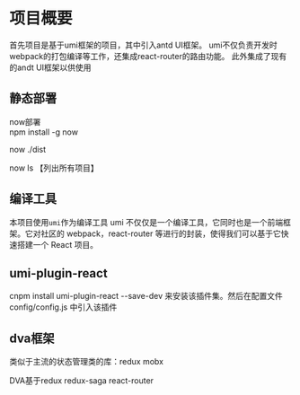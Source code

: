 # 项目概要

首先项目是基于umi框架的项目，其中引入antd UI框架。
umi不仅负责开发时webpack的打包编译等工作，还集成react-router的路由功能。
此外集成了现有的andt UI框架以供使用

## 静态部署

now部署  
npm install -g now

now ./dist

now ls 【列出所有项目】

## 编译工具

本项目使用`umi`作为编译工具
umi 不仅仅是一个编译工具，它同时也是一个前端框架。它对社区的 webpack，react-router 等进行的封装，使得我们可以基于它快速搭建一个 React 项目。

## umi-plugin-react

cnpm install umi-plugin-react --save-dev 来安装该插件集。然后在配置文件 config/config.js 中引入该插件

## dva框架

类似于主流的状态管理类的库：redux mobx

DVA基于redux redux-saga react-router